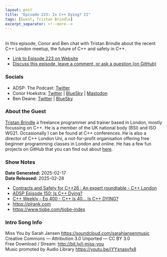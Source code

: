 ```yaml
---
layout: post
title: "Episode 223: Is C++ Dying? II"
tags: [Guest, Tristan Brindle]
excerpt_separator: <!--more-->
---
```


<div id="buzzsprout-player-16707375"></div><script src="https://www.buzzsprout.com/1501960/episodes/16707375-episode-223-is-c-dying-ii.js?container_id=buzzsprout-player-16707375&player=small" type="text/javascript" charset="utf-8"></script>

<br>In this episode, Conor and Ben chat with Tristan Brindle about the recent C++ London meetup, the future of C++ and safety in C++.

<!--more-->

* [Link to Episode 223 on Website](https://adspthepodcast.com/2025/02/28/Episode-223.html)
* [Discuss this episode, leave a comment, or ask a question (on GitHub)](https://github.com/codereport/adsp2/discussions/122)

### Socials
 
* ADSP: The Podcast: [Twitter](https://twitter.com/adspthepodcast)
* Conor Hoekstra: [Twitter](https://twitter.com/code_report) \| [BlueSky](https://bsky.app/profile/codereport.bsky.social) \| [Mastodon](https://mastodon.social/@code_report)
* Ben Deane: [Twitter](https://x.com/ben_deane) \| [BlueSky](https://bsky.app/profile/elbeno.com)

### About the Guest

[Tristan Brindle](https://twitter.com/tristanbrindle) a freelance programmer and trainer based in London, mostly focussing on C++. He is a member of the UK national body (BSI) and ISO WG21. Occasionally I can be found at C++ conferences. He is also a director of C++ London Uni, a not-for-profit organisation offering free beginner programming classes in London and online. He has a few fun projects on GitHub that you can find out about [here](https://tristanbrindle.com/projects/).

### Show Notes

**Date Generated:** 2025-02-17 <br>
**Date Released:** 2025-02-28

* [Contracts and Safety for C++26 : An expert roundtable - C++ London](https://www.youtube.com/watch?v=NDyRiT3ZOMY)
* [ADSP Episode 150: Is C++ Dying?](https://adspthepodcast.com/2023/10/06/Episode-150.html)
* [C++ Weekly - Ep 400 - C++ is 40... Is C++ DYING?](https://www.youtube.com/watch?v=hxjSpasg3gk)
* https://plrank.com
* https://www.tiobe.com/tiobe-index

### Intro Song Info
 
Miss You by Sarah Jansen https://soundcloud.com/sarahjansenmusic<br>
Creative Commons — Attribution 3.0 Unported — CC BY 3.0<br>
Free Download / Stream: http://bit.ly/l-miss-you<br>
Music promoted by Audio Library https://youtu.be/iYYxnasvfx8<br>
